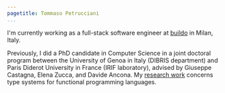 ```yaml
---
pagetitle: Tommaso Petrucciani
...
```


I'm currently working as a full-stack software engineer at [buildo](https://buildo.io)
in Milan, Italy.

Previously, I did a PhD candidate in Computer Science
in a joint doctoral program
between the University of Genoa in Italy (DIBRIS department)
and Paris Diderot University in France (IRIF laboratory),
advised by Giuseppe Castagna, Elena Zucca, and Davide Ancona.
My [research work](/research) concerns type systems for functional programming languages.
